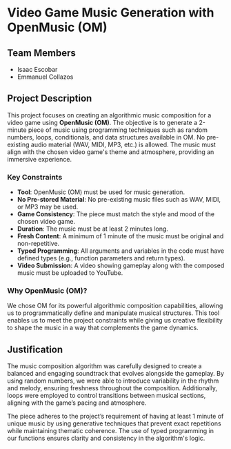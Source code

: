 # Video Game Music Generation with OpenMusic (OM)

## Team Members
- Isaac Escobar
- Emmanuel Collazos

## Project Description
This project focuses on creating an algorithmic music composition for a video game using **OpenMusic (OM)**. The objective is to generate a 2-minute piece of music using programming techniques such as random numbers, loops, conditionals, and data structures available in OM. No pre-existing audio material (WAV, MIDI, MP3, etc.) is allowed. The music must align with the chosen video game's theme and atmosphere, providing an immersive experience.

### Key Constraints
- **Tool**: OpenMusic (OM) must be used for music generation.
- **No Pre-stored Material**: No pre-existing music files such as WAV, MIDI, or MP3 may be used.
- **Game Consistency**: The piece must match the style and mood of the chosen video game.
- **Duration**: The music must be at least 2 minutes long.
- **Fresh Content**: A minimum of 1 minute of the music must be original and non-repetitive.
- **Typed Programming**: All arguments and variables in the code must have defined types (e.g., function parameters and return types).
- **Video Submission**: A video showing gameplay along with the composed music must be uploaded to YouTube.

### Why OpenMusic (OM)?
We chose OM for its powerful algorithmic composition capabilities, allowing us to programmatically define and manipulate musical structures. This tool enables us to meet the project constraints while giving us creative flexibility to shape the music in a way that complements the game dynamics.

## Justification
The music composition algorithm was carefully designed to create a balanced and engaging soundtrack that evolves alongside the gameplay. By using random numbers, we were able to introduce variability in the rhythm and melody, ensuring freshness throughout the composition. Additionally, loops were employed to control transitions between musical sections, aligning with the game’s pacing and atmosphere.

The piece adheres to the project’s requirement of having at least 1 minute of unique music by using generative techniques that prevent exact repetitions while maintaining thematic coherence. The use of typed programming in our functions ensures clarity and consistency in the algorithm's logic.



